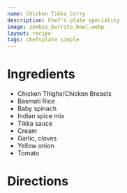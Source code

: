 ```yaml
---
name: Chicken Tikka Curry
description: Chef's plate speciality
image: zombie_burrito_bowl.webp
layout: recipe
tags: chefsplate simple
---
```


# Ingredients

* Chicken Thighs/Chicken Breasts
* Basmati Rice
* Baby spinach
* Indian spice mix
* Tikka sauce
* Cream
* Garlic, cloves
* Yellow onion
* Tomato

# Directions

